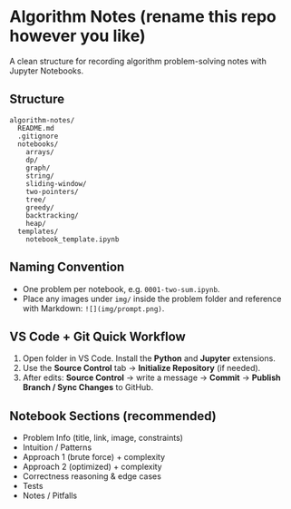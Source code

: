 # Algorithm Notes (rename this repo however you like)

A clean structure for recording algorithm problem-solving notes with Jupyter Notebooks.

## Structure
```
algorithm-notes/
  README.md
  .gitignore
  notebooks/
    arrays/
    dp/
    graph/
    string/
    sliding-window/
    two-pointers/
    tree/
    greedy/
    backtracking/
    heap/
  templates/
    notebook_template.ipynb
```

## Naming Convention
- One problem per notebook, e.g. `0001-two-sum.ipynb`.
- Place any images under `img/` inside the problem folder and reference with Markdown: `![](img/prompt.png)`.

## VS Code + Git Quick Workflow
1. Open folder in VS Code. Install the **Python** and **Jupyter** extensions.
2. Use the **Source Control** tab → **Initialize Repository** (if needed).
3. After edits: **Source Control** → write a message → **Commit** → **Publish Branch / Sync Changes** to GitHub.

## Notebook Sections (recommended)
- Problem Info (title, link, image, constraints)
- Intuition / Patterns
- Approach 1 (brute force) + complexity
- Approach 2 (optimized) + complexity
- Correctness reasoning & edge cases
- Tests
- Notes / Pitfalls
```
